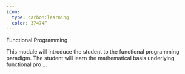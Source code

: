 ```yaml
---
icon:
  type: carbon:learning
  color: 37474F
---
```

Functional Programming

This module will introduce the student to the functional programming paradigm. The student will learn the mathematical basis underlying functional pro ... 
